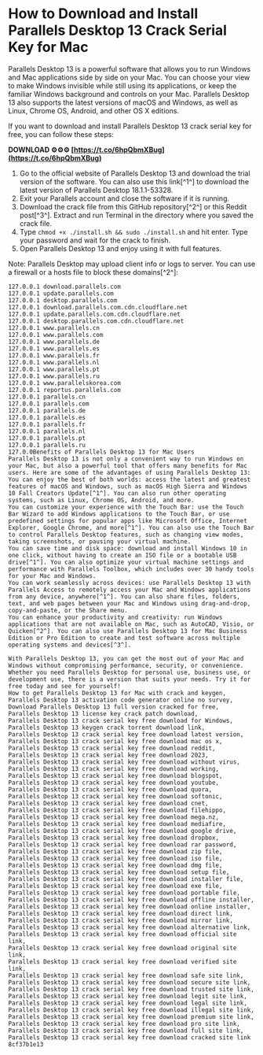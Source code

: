 # How to Download and Install Parallels Desktop 13 Crack Serial Key for Mac
 
Parallels Desktop 13 is a powerful software that allows you to run Windows and Mac applications side by side on your Mac. You can choose your view to make Windows invisible while still using its applications, or keep the familiar Windows background and controls on your Mac. Parallels Desktop 13 also supports the latest versions of macOS and Windows, as well as Linux, Chrome OS, Android, and other OS X editions.
 
If you want to download and install Parallels Desktop 13 crack serial key for free, you can follow these steps:
 
**DOWNLOAD ⚙⚙⚙ [https://t.co/6hpQbmXBug](https://t.co/6hpQbmXBug)**


 
1. Go to the official website of Parallels Desktop 13 and download the trial version of the software. You can also use this link[^1^] to download the latest version of Parallels Desktop 18.1.1-53328.
2. Exit your Parallels account and close the software if it is running.
3. Download the crack file from this GitHub repository[^2^] or this Reddit post[^3^]. Extract and run Terminal in the directory where you saved the crack file.
4. Type `chmod +x ./install.sh && sudo ./install.sh` and hit enter. Type your password and wait for the crack to finish.
5. Open Parallels Desktop 13 and enjoy using it with full features.

Note: Parallels Desktop may upload client info or logs to server. You can use a firewall or a hosts file to block these domains[^2^]:

    127.0.0.1 download.parallels.com
    127.0.0.1 update.parallels.com
    127.0.0.1 desktop.parallels.com
    127.0.0.1 download.parallels.com.cdn.cloudflare.net
    127.0.0.1 update.parallels.com.cdn.cloudflare.net
    127.0.0.1 desktop.parallels.com.cdn.cloudflare.net
    127.0.0.1 www.parallels.cn
    127.0.0.1 www.parallels.com
    127.0.0.1 www.parallels.de
    127.0.0.1 www.parallels.es
    127.0.0.1 www.parallels.fr
    127.0.0.1 www.parallels.nl
    127.0.0.1 www.parallels.pt
    127.0.0.1 www.parallels.ru
    127.0.0.1 www.parallelskorea.com
    127.0.0.1 reportus.parallels.com
    127.0.0.1 parallels.cn
    127.0.0.1 parallels.com
    127.0.0.1 parallels.de
    127.0.0.1 parallels.es
    127.0.0.1 parallels.fr
    127.0.0.1 parallels.nl
    127.0.0.1 parallels.pt
    127.0.0.1 parallels.ru
    127.0.0Benefits of Parallels Desktop 13 for Mac Users
    Parallels Desktop 13 is not only a convenient way to run Windows on your Mac, but also a powerful tool that offers many benefits for Mac users. Here are some of the advantages of using Parallels Desktop 13:
    You can enjoy the best of both worlds: access the latest and greatest features of macOS and Windows, such as macOS High Sierra and Windows 10 Fall Creators Update[^1^]. You can also run other operating systems, such as Linux, Chrome OS, Android, and more.
    You can customize your experience with the Touch Bar: use the Touch Bar Wizard to add Windows applications to the Touch Bar, or use predefined settings for popular apps like Microsoft Office, Internet Explorer, Google Chrome, and more[^1^]. You can also use the Touch Bar to control Parallels Desktop features, such as changing view modes, taking screenshots, or pausing your virtual machine.
    You can save time and disk space: download and install Windows 10 in one click, without having to create an ISO file or a bootable USB drive[^1^]. You can also optimize your virtual machine settings and performance with Parallels Toolbox, which includes over 30 handy tools for your Mac and Windows.
    You can work seamlessly across devices: use Parallels Desktop 13 with Parallels Access to remotely access your Mac and Windows applications from any device, anywhere[^1^]. You can also share files, folders, text, and web pages between your Mac and Windows using drag-and-drop, copy-and-paste, or the Share menu.
    You can enhance your productivity and creativity: run Windows applications that are not available on Mac, such as AutoCAD, Visio, or Quicken[^2^]. You can also use Parallels Desktop 13 for Mac Business Edition or Pro Edition to create and test software across multiple operating systems and devices[^3^].
    
    With Parallels Desktop 13, you can get the most out of your Mac and Windows without compromising performance, security, or convenience. Whether you need Parallels Desktop for personal use, business use, or development use, there is a version that suits your needs. Try it for free today and see for yourself!
    How to get Parallels Desktop 13 for Mac with crack and keygen, 
    Parallels Desktop 13 activation code generator online no survey, 
    Download Parallels Desktop 13 full version cracked for free, 
    Parallels Desktop 13 license key crack patch download, 
    Parallels Desktop 13 crack serial key free download for Windows, 
    Parallels Desktop 13 keygen crack torrent download link, 
    Parallels Desktop 13 crack serial key free download latest version, 
    Parallels Desktop 13 crack serial key free download mac os x, 
    Parallels Desktop 13 crack serial key free download reddit, 
    Parallels Desktop 13 crack serial key free download 2023, 
    Parallels Desktop 13 crack serial key free download without virus, 
    Parallels Desktop 13 crack serial key free download working, 
    Parallels Desktop 13 crack serial key free download blogspot, 
    Parallels Desktop 13 crack serial key free download youtube, 
    Parallels Desktop 13 crack serial key free download quora, 
    Parallels Desktop 13 crack serial key free download softonic, 
    Parallels Desktop 13 crack serial key free download cnet, 
    Parallels Desktop 13 crack serial key free download filehippo, 
    Parallels Desktop 13 crack serial key free download mega.nz, 
    Parallels Desktop 13 crack serial key free download mediafire, 
    Parallels Desktop 13 crack serial key free download google drive, 
    Parallels Desktop 13 crack serial key free download dropbox, 
    Parallels Desktop 13 crack serial key free download rar password, 
    Parallels Desktop 13 crack serial key free download zip file, 
    Parallels Desktop 13 crack serial key free download iso file, 
    Parallels Desktop 13 crack serial key free download dmg file, 
    Parallels Desktop 13 crack serial key free download setup file, 
    Parallels Desktop 13 crack serial key free download installer file, 
    Parallels Desktop 13 crack serial key free download exe file, 
    Parallels Desktop 13 crack serial key free download portable file, 
    Parallels Desktop 13 crack serial key free download offline installer, 
    Parallels Desktop 13 crack serial key free download online installer, 
    Parallels Desktop 13 crack serial key free download direct link, 
    Parallels Desktop 13 crack serial key free download mirror link, 
    Parallels Desktop 13 crack serial key free download alternative link, 
    Parallels Desktop 13 crack serial key free download official site link, 
    Parallels Desktop 13 crack serial key free download original site link, 
    Parallels Desktop 13 crack serial key free download verified site link, 
    Parallels Desktop 13 crack serial key free download safe site link, 
    Parallels Desktop 13 crack serial key free download secure site link, 
    Parallels Desktop 13 crack serial key free download trusted site link, 
    Parallels Desktop 13 crack serial key free download legit site link, 
    Parallels Desktop 13 crack serial key free download legal site link, 
    Parallels Desktop 13 crack serial key free download illegal site link, 
    Parallels Desktop 13 crack serial key free download premium site link, 
    Parallels Desktop 13 crack serial key free download pro site link, 
    Parallels Desktop 13 crack serial key free download full site link, 
    Parallels Desktop 13 crack serial key free download cracked site link 8cf37b1e13

    
